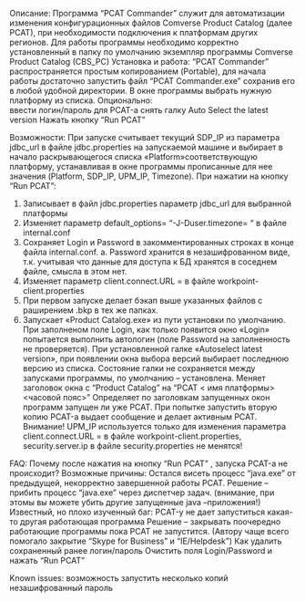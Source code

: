 Описание:
Программа “PCAT Commander” служит для автоматизации изменения конфигурационных файлов Comverse Product Catalog (далее PCAT),
при необходимости подключения  к платформам других регионов.
Для работы программы необходимо корректно установленный в папку по умолчанию экземпляр программы  Comverse Product Catalog (CBS_PC)
Установка и работа:
“PCAT Commander” распространяется простым копированием (Portable), для начала работы достаточно запустить файл “PCAT Commander.exe” сохранив его в любой удобной директории. 
В окне программы выбрать нужную платформу из списка.
Опционально:  
ввести логин/пароль для PCAT-а 
снять галку Auto Select the latest version
Нажать кнопку “Run PCAT”

Возможности:
При запуске считывает текущий SDP_IP  из параметра jdbc_url в файле  jdbc.properties на запускаемой машине  и выбирает в начало раскрывающегося списка «Platform»соответствующую платформу, устанавливая в окне программы прописанные для нее значения (Platform, SDP_IP, UPM_IP, Timezone).
При нажатии на кнопку “Run PCAT”:
1.	Записывает в файл jdbc.properties параметр jdbc_url для выбранной платформы
2.	Изменяет параметр  default_options= “-J-Duser.timezone= “ в файле  internal.conf
3.	Сохраняет Login и Password в закомментированных строках в конце файла internal.conf.
a.	Password хранится  в незашифрованном виде, т.к. учитывая что данные для доступа к БД хранятся в соседнем файле, смысла в этом нет.
4.	Изменяет параметр  client.connect.URL = в файле workpoint-client.properties
5.	При первом запуске делает бэкап выше указанных файлов с раширением .bkp в тех же папках.
6.	Запускает «Product Catalog.exe» из пути установки по умолчанию.
При заполненом поле Login, как только появится окно «Login» попытается выполнить автологин (поле Password  на заполненность не проверяется).
При установленной галке «Autoselect latest version», при появлении окна выбора версий выбирает последнюю версию из списка.
	Состояние галки не сохраняется между запусками программы, по умолчанию – установлена.
Меняет заголовок окна с  “Product Catalog” на “PCAT < имя платформы> <часовой пояс>”
Определяет  по  заголовкам запущенных  окон программ  запущен ли уже PCAT. При попытке запустить вторую копию PCAT-а выдает сообщение и делает активным PCAT.
Внимание! UPM_IP используется только для изменения параметра client.connect.URL = в файле workpoint-client.properties, 
security.server.ip в файле security.properties не менятся!

FAQ:
Почему после нажатия на кнопку “Run PCAT” , запуска PCAT-а не происходит?
	Возможные причины:
	Остался висеть процесс “java.exe” от предыдущей, некорректно завершенной работы PCAT.
		Решение – прибить процесс “java.exe” через диспетчер задач. (внимание, при этомы вы можете убить другие запущенные  java –приложения!)
	Известный, но плохо изученный баг: PCAT-у не дает запуститься какая-то другая работающая программа
		Решение – закрывать поочередно работающие программы пока PCAT не запустится. (Автору чаще всего помогало закрытие “Skype for Business” и “IE/Helpdesk”)
Как удалить сохраненный ранее логин/пароль
	Очистить поля Login/Password и нажать  “Run PCAT”

Known issues:
возможность запустить несколько копий 
незашифрованный пароль 
